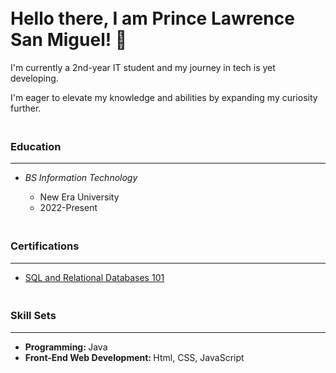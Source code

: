 <h1><br> Hello there, I am Prince Lawrence San Miguel! 👋 </h1>
<p>I'm currently a 2nd-year IT student and my journey in tech is yet developing.</p>

<p>I'm eager to elevate my knowledge and abilities by expanding my curiosity further.</p>


<h3><br>Education</h3>
<hr>
<ul>
  <li><i>BS Information Technology</i></li>
    <ul> 
      <li>New Era University</li>
      <li>2022-Present</li>
    </ul>
</ul>

<h3><br>Certifications</h3>
<hr>
<ul> 
  <li> 
<a href = "https://courses.cognitiveclass.ai/certificates/49eaf3fe6f284bd3a94c4a8e69d79316"> SQL and Relational Databases 101 </a>
  </li>
</ul>

<h3><br>Skill Sets</h3>
<hr>
<ul>
  <li><strong>Programming: </strong>Java</li>
  <li><strong>Front-End Web Development: </strong>Html, CSS, JavaScript</li>
</ul>
